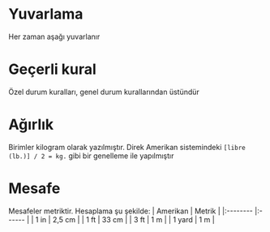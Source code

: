 # Yuvarlama
Her zaman aşağı yuvarlanır

# Geçerli kural
Özel durum kuralları, genel durum kurallarından üstündür

# Ağırlık
Birimler kilogram olarak yazılmıştır. Direk Amerikan sistemindeki `[libre (lb.)] / 2 = kg.` gibi bir genelleme ile yapılmıştır

# Mesafe
Mesafeler metriktir. Hesaplama şu şekilde:
| Amerikan | Metrik |
|:-------- |:------ |
| 1 in     | 2,5 cm |
| 1 ft     | 33 cm  |
| 3 ft     | 1 m    |
| 1 yard   | 1 m    |